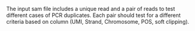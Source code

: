 The input sam file includes a unique read and a pair of reads to test different cases of PCR duplicates. Each pair should test for a different criteria based on column (UMI, Strand, Chromosome, POS, soft clipping).